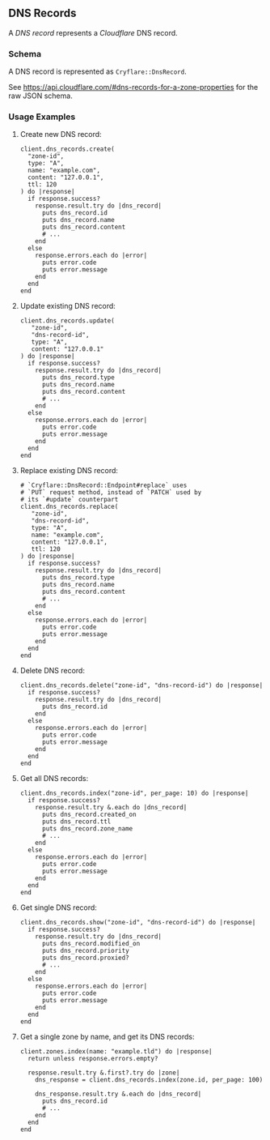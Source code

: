 ## DNS Records

A *DNS record* represents a *Cloudflare* DNS record.

### Schema

A DNS record is represented as `Cryflare::DnsRecord`.

See https://api.cloudflare.com/#dns-records-for-a-zone-properties for the raw JSON schema.

### Usage Examples

1. Create new DNS record:

   ```crystal
   client.dns_records.create(
     "zone-id",
     type: "A",
     name: "example.com",
     content: "127.0.0.1",
     ttl: 120
   ) do |response|
     if response.success?
       response.result.try do |dns_record|
         puts dns_record.id
         puts dns_record.name
         puts dns_record.content
         # ...
       end
     else
       response.errors.each do |error|
         puts error.code
         puts error.message
       end
     end
   end
   ```

1. Update existing DNS record:

   ```crystal
   client.dns_records.update(
      "zone-id",
      "dns-record-id",
      type: "A",
      content: "127.0.0.1"
   ) do |response|
     if response.success?
       response.result.try do |dns_record|
         puts dns_record.type
         puts dns_record.name
         puts dns_record.content
         # ...
       end
     else
       response.errors.each do |error|
         puts error.code
         puts error.message
       end
     end
   end
   ```

1. Replace existing DNS record:

   ```crystal
   # `Cryflare::DnsRecord::Endpoint#replace` uses
   # `PUT` request method, instead of `PATCH` used by
   # its `#update` counterpart
   client.dns_records.replace(
      "zone-id",
      "dns-record-id",
      type: "A",
      name: "example.com",
      content: "127.0.0.1",
      ttl: 120
   ) do |response|
     if response.success?
       response.result.try do |dns_record|
         puts dns_record.type
         puts dns_record.name
         puts dns_record.content
         # ...
       end
     else
       response.errors.each do |error|
         puts error.code
         puts error.message
       end
     end
   end
   ```

1. Delete DNS record:

   ```crystal
   client.dns_records.delete("zone-id", "dns-record-id") do |response|
     if response.success?
       response.result.try do |dns_record|
         puts dns_record.id
       end
     else
       response.errors.each do |error|
         puts error.code
         puts error.message
       end
     end
   end
   ```

1. Get all DNS records:

   ```crystal
   client.dns_records.index("zone-id", per_page: 10) do |response|
     if response.success?
       response.result.try &.each do |dns_record|
         puts dns_record.created_on
         puts dns_record.ttl
         puts dns_record.zone_name
         # ...
       end
     else
       response.errors.each do |error|
         puts error.code
         puts error.message
       end
     end
   end
   ```

1. Get single DNS record:

   ```crystal
   client.dns_records.show("zone-id", "dns-record-id") do |response|
     if response.success?
       response.result.try do |dns_record|
         puts dns_record.modified_on
         puts dns_record.priority
         puts dns_record.proxied?
         # ...
       end
     else
       response.errors.each do |error|
         puts error.code
         puts error.message
       end
     end
   end
   ```

1. Get a single zone by name, and get its DNS records:

   ```crystal
   client.zones.index(name: "example.tld") do |response|
     return unless response.errors.empty?

     response.result.try &.first?.try do |zone|
       dns_response = client.dns_records.index(zone.id, per_page: 100)

       dns_response.result.try &.each do |dns_record|
         puts dns_record.id
         # ...
       end
     end
   end
   ```
